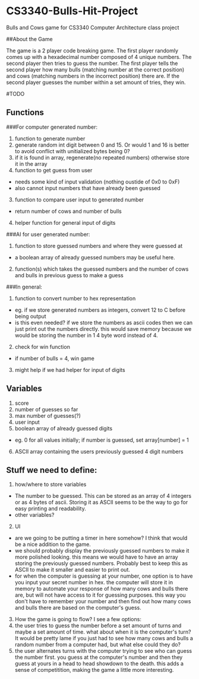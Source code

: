 CS3340-Bulls-Hit-Project
========================

Bulls and Cows game for CS3340 Computer Architecture class project

##About the Game

The game is a 2 player code breaking game.
The first player randomly comes up with a hexadecimal number composed of 4 unique numbers.
The second player then tries to guess the number.
The first player tells the second player how many bulls (matching number at the correct position) and cows (matching numbers in the incorrect position) there are.
If the second player guesses the number within a set amount of tries, they win.

#TODO

Functions 
----------------------
###For computer generated number:  
1. function to generate number  
  1. generate random int digit between 0 and 15. 
    Or would 1 and 16 is better to avoid conflict with unitialized bytes being 0?
  2. if it is found in array, regenerate(no repeated numbers)
    otherwise store it in the array
2. function to get guess from user 
  * needs some kind of input validation (nothing oustide of 0x0 to 0xF)
  * also cannot input numbers that have already been guessed
3. function to compare user input to generated number
  * return number of cows and number of bulls
4. helper function for general input of digits

###AI for user generated number:
1. function to store guessed numbers and where they were guessed at
  * a boolean array of already guessed numbers may be useful here.
2. function(s) which takes the guessed numbers and the number of cows and bulls in previous guess to make a guess 
    
###In general:
1. function to convert number to hex representation
  * eg. if we store generated numbers as integers, convert 12 to C before being output
  * is this even needed?  if we store the numbers as ascii codes then we can just print out the numbers directly.
    this would save memory because we would be storing the number in 1 4 byte word instead of 4.
2. check for win function
  * if number of bulls = 4, win game 
3. might help if we had helper for input of digits        
        
Variables 
----------
1. score
2. number of guesses so far
3. max number of guesses(?)
4. user input
5. boolean array of already guessed digits
  * eg. 0 for all values initially; if number is guessed, set array[number] = 1  
6. ASCII array containing the users previously guessed 4 digit numbers


Stuff we need to define:
----------------------------
1. how/where to store variables
 * The number to be guessed.
    This can be stored as an array of 4 integers or as 4 bytes of ascii.  Storing it as ASCII seems to be the way to go for easy printing and readability.
 * other variables?

2. UI
  * are we going to be putting a timer in here somehow? I think that would be a nice addition to the game.
  * we should probably display the previously guessed numbers to make it more polished looking. 
  this means we would have to have an array storing the previously guessed numbers.
  Probably best to keep this as ASCII to make it smaller and easier to print out.
 * for when the computer is guessing at your number, one option is to have you input your secret number in hex.   the computer will store it in memory to automate your response of how many cows and bulls there are, but will not have access to it for guessing purposes.
     this way you don't have to remember your number and then find out how many cows and bulls there are based on the computer's guess.
3. How the game is going to flow?  I see a few options:
  1. the user tries to guess the number before a set amount of turns and maybe a set amount of time.
    what about when it is the computer's turn?  It would be pretty lame if you just had to see how many cows and bulls a random number from a computer had, but what else could they do? 
  2. the user alternates turns with the computer trying to see who can guess the number first.  you guess at the computer's number and then they guess at yours in a head to head showdown to the death.  this adds a sense of competitition, making the game a little more interesting.
  
       
  
